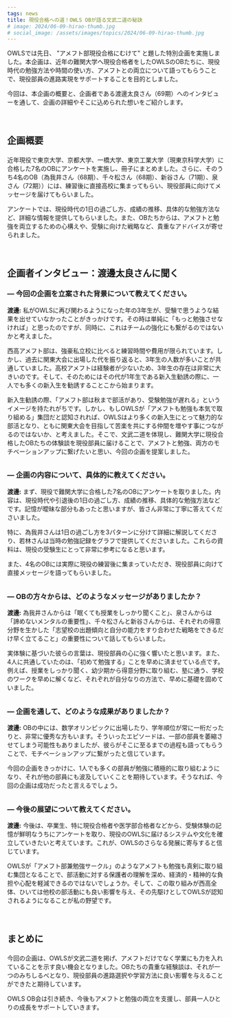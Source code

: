 ```yaml
---
tags: news
title: 現役合格への道！OWLS OBが語る文武二道の秘訣
# image: 2024/06-09-hirao-thumb.jpg
# social_image: /assets/images/topics/2024/06-09-hirao-thumb.jpg
---
```


<style>
h2 {
    margin-top: 3em;
    margin-bottom: 1em;
}
h3 {
    margin-top: 2em;
}
h2+h3 {
    margin-top: 1em;
}
</style>

OWLSでは先日、 "アメフト部現役合格にむけて" と題した特別企画を実施しました。本企画は、近年の難関大学へ現役合格者をしたOWLSのOBたちに、現役時代の勉強方法や時間の使い方、アメフトとの両立について語ってもらうことで、現役部員の進路実現をサポートすることを目的としました。

今回は、本企画の概要と、企画者である渡邊太良さん（69期）へのインタビューを通して、企画の詳細やそこに込められた想いをご紹介します。

## 企画概要

近年現役で東京大学、京都大学、一橋大学、東京工業大学（現東京科学大学）に合格した7名のOBにアンケートを実施し、冊子にまとめました。さらに、そのうち4名のOB（為我井さん（68期）、千々松さん（68期）、新谷さん（71期）、泉さん（72期））には、練習後に直接高校に集まってもらい、現役部員に向けてメッセージを届けてもらいました。

アンケートでは、現役時代の1日の過ごし方、成績の推移、具体的な勉強方法など、詳細な情報を提供してもらいました。また、OBたちからは、アメフトと勉強を両立するための心構えや、受験に向けた戦略など、貴重なアドバイスが寄せられました。

## 企画者インタビュー：渡邊太良さんに聞く

### ― 今回の企画を立案された背景について教えてください。

**渡邊:** 私がOWLSに再び関わるようになった年の3年生が、受験で思うような結果を出せていなかったことがきっかけです。その時は単純に「もっと勉強させなければ」と思ったのですが、同時に、これはチームの強化にも繋がるのではないかと考えました。

西高アメフト部は、強豪私立校に比べると練習時間や費用が限られています。しかし、過去に関東大会に出場した代を振り返ると、3年生の人数が多いことが共通していました。高校アメフトは経験者が少ないため、3年生の存在は非常に大きいのです。そして、そのためにはその代が1年生である新入生勧誘の際に、一人でも多くの新入生を勧誘することこから始まります。

新入生勧誘の際、「アメフト部は秋まで部活があり、受験勉強が遅れる」というイメージを持たれがちです。しかし、もしOWLSが「アメフトも勉強も本気で取り組める」集団だと認知されれば、OWLSはより多くの新入生にとって魅力的な部活となり、ともに関東大会を目指して苦楽を共にする仲間を増やす事につながるのではないか、と考えました。そこで、文武二道を体現し、難関大学に現役合格したOBたちの体験談を現役部員に届けることで、アメフトと勉強、両方のモチベーションアップに繋げたいと思い、今回の企画を提案しました。

### ― 企画の内容について、具体的に教えてください。

**渡邊:** まず、現役で難関大学に合格した7名のOBにアンケートを取りました。内容は、現役時代や引退後の1日の過ごし方、成績の推移、具体的な勉強方法などです。記憶が曖昧な部分もあったと思いますが、皆さん非常に丁寧に答えてくださいました。

特に、為我井さんは1日の過ごし方を3パターンに分けて詳細に解説してくださり、若林さんは当時の勉強記録をグラフで提供してくださいました。これらの資料は、現役の受験生にとって非常に参考になると思います。

また、4名のOBには実際に現役の練習後に集まっていただき、現役部員に向けて直接メッセージを語ってもらいました。

### ― OBの方々からは、どのようなメッセージがありましたか？

**渡邊:** 為我井さんからは「眠くても授業をしっかり聞くこと」、泉さんからは「諦めないメンタルの重要性」、千々松さんと新谷さんからは、それぞれの得意分野を生かした「志望校の出題傾向と自分の能力をすり合わせた戦略をできるだけ早く立てること」の重要性について話してもらいました。

実体験に基づいた彼らの言葉は、現役部員の心に強く響いたと思います。また、4人に共通していたのは、「初めて勉強する」ことを早めに済ませている点です。例えば、授業をしっかり聞く、幼少期から得意分野に取り組む、塾に通う、学校のワークを早めに解くなど、それぞれが自分なりの方法で、早めに基礎を固めていました。

### ― 企画を通して、どのような成果がありましたか？

**渡邊:** OBの中には、数学オリンピックに出場したり、学年順位が常に一桁だったりと、非常に優秀な方もいます。そういったエピソードは、一部の部員を萎縮させてしまう可能性もありましたが、彼らがそこに至るまでの過程も語ってもらうことで、モチベーションアップに繋がったと信じています。

今回の企画をきっかけに、1人でも多くの部員が勉強に積極的に取り組むようになり、それが他の部員にも波及していくことを期待しています。そうなれば、今回の企画は成功だったと言えるでしょう。

### ― 今後の展望について教えてください。

**渡邊:** 今後は、卒業生、特に現役合格者や医学部合格者などから、受験体験の記憶が鮮明なうちにアンケートを取り、現役のOWLSに届けるシステムや文化を確立していきたいと考えています。これが、OWLSのさらなる発展に寄与すると信じています。

OWLSが「アメフト部兼勉強サークル」のようなアメフトも勉強も真剣に取り組む集団となることで、部活動に対する保護者の理解を深め、経済的・精神的な負担や心配を軽減できるのではないでしょうか。そして、この取り組みが西高全体、ひいては他校の部活動にも良い影響を与え、その先駆けとしてOWLSが認知されるようになることが私の野望です。

## まとめに

今回の企画は、OWLSが文武二道を掲げ、アメフトだけでなく学業にも力を入れていることを示す良い機会となりました。OBたちの貴重な経験談は、それが一つのみちしるべとなり、現役部員の進路選択や学習方法に良い影響を与えることができたと期待しています。

OWLS OB会は引き続き、今後もアメフトと勉強の両立を支援し、部員一人ひとりの成長をサポートしていきます。
